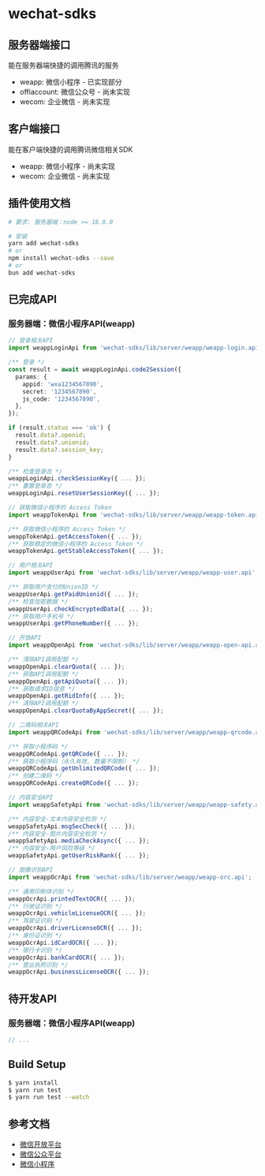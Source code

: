# wechat-sdks

## 服务器端接口

能在服务器端快捷的调用腾讯的服务

- weapp: 微信小程序 - 已实现部分
- offiaccount: 微信公众号 - 尚未实现
- wecom: 企业微信 - 尚未实现

## 客户端接口

能在客户端快捷的调用腾讯微信相关SDK

- weapp: 微信小程序 - 尚未实现
- wecom: 企业微信 - 尚未实现

## 插件使用文档

```bash
# 要求: 服务器端：node >= 18.0.0

# 安装
yarn add wechat-sdks
# or
npm install wechat-sdks --save
# or
bun add wechat-sdks
```

## 已完成API

### 服务器端：微信小程序API(weapp)

```ts
// 登录相关API
import weappLoginApi from 'wechat-sdks/lib/server/weapp/weapp-login.api';

/** 登录 */
const result = await weappLoginApi.code2Session({
  params: {
    appid: 'wxa1234567890',
    secret: '1234567890',
    js_code: '1234567890',
  },
});

if (result.status === 'ok') {
  result.data?.openid;
  result.data?.unionid;
  result.data?.session_key;
}

/** 检查登录态 */
weappLoginApi.checkSessionKey({ ... });
/** 重置登录态 */
weappLoginApi.resetUserSessionKey({ ... });

// 获取微信小程序的 Access Token
import weappTokenApi from 'wechat-sdks/lib/server/weapp/weapp-token.api ';

/** 获取微信小程序的 Access Token */
weappTokenApi.getAccessToken({ ... });
/** 获取稳定的微信小程序的 Access Token */
weappTokenApi.getStableAccessToken({ ... });

// 用户相关API
import weappUserApi from 'wechat-sdks/lib/server/weapp/weapp-user.api';

/** 获取用户支付的UnionID */
weappUserApi.getPaidUnionid({ ... });
/** 检查加密数据 */
weappUserApi.checkEncryptedData({ ... });
/** 获取用户手机号 */
weappUserApi.getPhoneNumber({ ... });

// 开放API
import weappOpenApi from 'wechat-sdks/lib/server/weapp/weapp-open-api.api';

/** 清除API调用配额 */
weappOpenApi.clearQuota({ ... });
/** 获取API调用配额 */
weappOpenApi.getApiQuota({ ... });
/** 获取请求ID信息 */
weappOpenApi.getRidInfo({ ... });
/** 清除API调用配额 */
weappOpenApi.clearQuotaByAppSecret({ ... });

// 二维码相关API
import weappQRCodeApi from 'wechat-sdks/lib/server/weapp/weapp-qrcode.api';

/** 获取小程序码 */
weappQRCodeApi.getQRCode({ ... });
/** 获取小程序码（永久有效, 数量不限制） */
weappQRCodeApi.getUnlimitedQRCode({ ... });
/** 创建二维码 */
weappQRCodeApi.createQRCode({ ... });

// 内容安全API
import weappSafetyApi from 'wechat-sdks/lib/server/weapp/weapp-safety.api';

/** 内容安全-文本内容安全检测 */
weappSafetyApi.msgSecCheck({ ... });
/** 内容安全-图片内容安全检测 */
weappSafetyApi.mediaCheckAsync({ ... });
/** 内容安全-用户风险等级 */
weappSafetyApi.getUserRiskRank({ ... });

// 图像识别API
import weappOcrApi from 'wechat-sdks/lib/server/weapp/weapp-orc.api';

/** 通用印刷体识别 */
weappOcrApi.printedTextOCR({ ... });
/** 行驶证识别 */
weappOcrApi.vehicleLicenseOCR({ ... });
/** 驾驶证识别 */
weappOcrApi.driverLicenseOCR({ ... });
/** 身份证识别 */
weappOcrApi.idCardOCR({ ... });
/** 银行卡识别 */
weappOcrApi.bankCardOCR({ ... });
/** 营业执照识别 */
weappOcrApi.businessLicenseOCR({ ... });
```

## 待开发API

### 服务器端：微信小程序API(weapp)

```ts
// ...
```

## Build Setup

``` bash
$ yarn install
$ yarn run test
$ yarn run test --watch
```

## 参考文档

- [微信开放平台](https://open.weixin.qq.com/)
- [微信公众平台](https://mp.weixin.qq.com/)
- [微信小程序](https://developers.weixin.qq.com/miniprogram/dev/)
